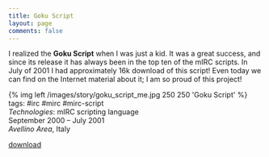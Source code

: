 ```yaml
---
title: Goku Script
layout: page
comments: false
---
```

I realized the **Goku Script** when I was just a kid. It was a great success, and since its release it has always been in the top ten of the mIRC scripts. In July of 2001 I had approximately 16k download of this script! Even today we can find on the Internet material about it; I am so proud of this project!

{% img left /images/story/goku_script_me.jpg 250 250 'Goku Script' %}
tags: #irc #mirc #mirc-script  
_Technologies_: mIRC scripting language  
September 2000 – July 2001  
_Avellino Area_, Italy

[<i class="fa fa-download" aria-hidden="true"></i> download](/downloads/goku4.zip)
